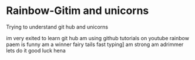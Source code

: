 # Rainbow-Gitim and unicorns
Trying to understand git hub and unicorns

im very exited to learn git hub 
am using github tutorials on youtube
rainbow paem is funny
am a winner 
fairy tails 
fast typing]
am strong
am adrimmer
lets do it
good luck hena
